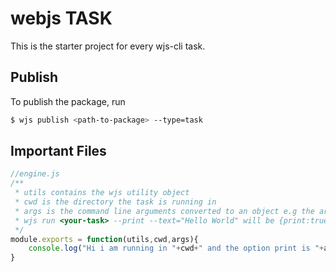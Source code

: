 # webjs TASK

This is the starter project for every wjs-cli task.

## Publish

To publish the package, run
```bash
$ wjs publish <path-to-package> --type=task
```

## Important Files

```js
//engine.js
/**
 * utils contains the wjs utility object
 * cwd is the directory the task is running in
 * args is the command line arguments converted to an object e.g the arguments of
 * wjs run <your-task> --print --text="Hello World" will be {print:true,text:"Hello World"}
 */
module.exports = function(utils,cwd,args){
    console.log("Hi i am running in "+cwd+" and the option print is "+args.print+" with text as "+args.text);
}
```